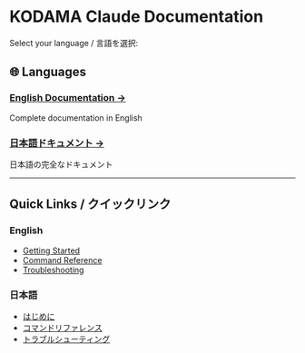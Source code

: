 # KODAMA Claude Documentation

Select your language / 言語を選択:

## 🌐 Languages

### [English Documentation →](en/)
Complete documentation in English

### [日本語ドキュメント →](ja/)
日本語の完全なドキュメント

---

## Quick Links / クイックリンク

### English
- [Getting Started](en/getting-started.md)
- [Command Reference](en/command-details.md)
- [Troubleshooting](en/troubleshooting.md)

### 日本語
- [はじめに](ja/getting-started.md)
- [コマンドリファレンス](ja/command-details.md)
- [トラブルシューティング](ja/troubleshooting.md)